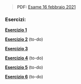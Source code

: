 
> **PDF:** [Esame 16 febbraio 2021](/Primo%20Anno/Progettazione%20di%20Sistemi%20Digitali/Esami/2021/2021-02-16-MZ.pdf)

### Esercizi:
[**Esercizio 1**](https://github.com/rimaout/G-Zelda-git/issues/64) 

[**Esercizio 2**](METTI-LINK-QUI) (to-do)

[**Esercizio 3**](https://github.com/rimaout/G-Zelda-git/issues/59)

[**Esercizio 4**](METTI-LINK-QUI) (to-do)

[**Esercizio 5**](METTI-LINK-QUI) (to-do)

[**Esercizio 6**](METTI-LINK-QUI) (to-do)
